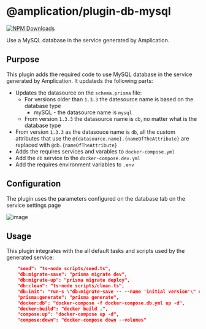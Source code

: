 # @amplication/plugin-db-mysql

[![NPM Downloads](https://img.shields.io/npm/dt/@amplication/plugin-db-mysql)](https://www.npmjs.com/package/@amplication/plugin-db-mysql)

Use a MySQL database in the service generated by Amplication.

## Purpose

This plugin adds the required code to use MySQL database in the service generated by Amplication.
It updateds the following parts:

- Updates the datasource on the `schema.prisma` file:
  - For versions older than `1.3.3` the datesource name is based on the database type
    - mySQL - the datasource name is `mysql`
  - From version `1.3.3` the datasource name is `db`, no matter what is the database type
- From version `1.3.3` as the datasouce name is `db`, all the custom attributes that use the `@{datasource.name}.{nameOfTheAttribute}` are replaced with `@db.{nameOfTheAttribute}`
- Adds the requires services and varables to `docker-compose.yml`
- Add the `db` service to the `docker-compose.dev.yml`
- Add the requires environment variables to `.env`

## Configuration

The plugin uses the parameters configured on the database tab on the service settings page

![image](https://user-images.githubusercontent.com/43705455/190962515-6ffc6751-71de-4acb-9a85-da9e7096f923.png)

## Usage

This plugin integrates with the all default tasks and scripts used by the generated service:

```json
    "seed": "ts-node scripts/seed.ts",
    "db:migrate-save": "prisma migrate dev",
    "db:migrate-up": "prisma migrate deploy",
    "db:clean": "ts-node scripts/clean.ts",
    "db:init": "run-s \"db:migrate-save -- --name 'initial version'\" db:migrate-up seed",
    "prisma:generate": "prisma generate",
    "docker:db": "docker-compose -f docker-compose.db.yml up -d",
    "docker:build": "docker build .",
    "compose:up": "docker-compose up -d",
    "compose:down": "docker-compose down --volumes"
```

